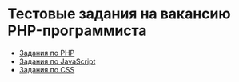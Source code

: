 Тестовые задания на вакансию PHP-программиста
=============================================

* [Задания по PHP](https://github.com/coffeestudio/quiz/php.md)
* [Задания по JavaScript](https://github.com/coffeestudio/quiz/javascript.md)
* [Задания по CSS](https://github.com/coffeestudio/quiz/css.md)
